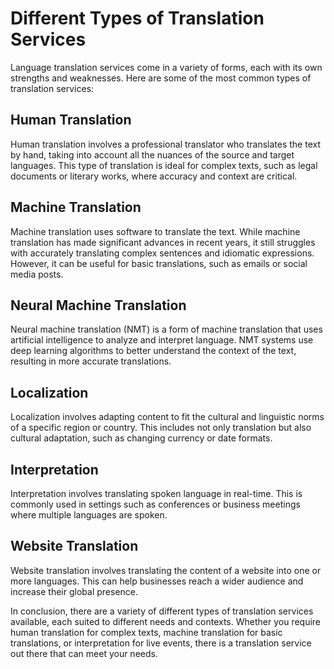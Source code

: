Different Types of Translation Services
==================================================================================

Language translation services come in a variety of forms, each with its own strengths and weaknesses. Here are some of the most common types of translation services:

Human Translation
-----------------

Human translation involves a professional translator who translates the text by hand, taking into account all the nuances of the source and target languages. This type of translation is ideal for complex texts, such as legal documents or literary works, where accuracy and context are critical.

Machine Translation
-------------------

Machine translation uses software to translate the text. While machine translation has made significant advances in recent years, it still struggles with accurately translating complex sentences and idiomatic expressions. However, it can be useful for basic translations, such as emails or social media posts.

Neural Machine Translation
--------------------------

Neural machine translation (NMT) is a form of machine translation that uses artificial intelligence to analyze and interpret language. NMT systems use deep learning algorithms to better understand the context of the text, resulting in more accurate translations.

Localization
------------

Localization involves adapting content to fit the cultural and linguistic norms of a specific region or country. This includes not only translation but also cultural adaptation, such as changing currency or date formats.

Interpretation
--------------

Interpretation involves translating spoken language in real-time. This is commonly used in settings such as conferences or business meetings where multiple languages are spoken.

Website Translation
-------------------

Website translation involves translating the content of a website into one or more languages. This can help businesses reach a wider audience and increase their global presence.

In conclusion, there are a variety of different types of translation services available, each suited to different needs and contexts. Whether you require human translation for complex texts, machine translation for basic translations, or interpretation for live events, there is a translation service out there that can meet your needs.
